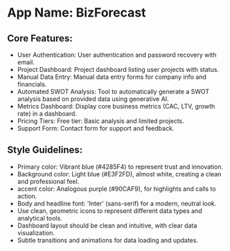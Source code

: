 # **App Name**: BizForecast

## Core Features:

- User Authentication: User authentication and password recovery with email.
- Project Dashboard: Project dashboard listing user projects with status.
- Manual Data Entry: Manual data entry forms for company info and financials.
- Automated SWOT Analysis: Tool to automatically generate a SWOT analysis based on provided data using generative AI.
- Metrics Dashboard: Display core business metrics (CAC, LTV, growth rate) in a dashboard.
- Pricing Tiers: Free tier: Basic analysis and limited projects.
- Support Form: Contact form for support and feedback.

## Style Guidelines:

- Primary color: Vibrant blue (#4285F4) to represent trust and innovation.
- Background color: Light blue (#E3F2FD), almost white, creating a clean and professional feel.
- accent color: Analogous purple (#90CAF9), for highlights and calls to action.
- Body and headline font: 'Inter' (sans-serif) for a modern, neutral look.
- Use clean, geometric icons to represent different data types and analytical tools.
- Dashboard layout should be clean and intuitive, with clear data visualization.
- Subtle transitions and animations for data loading and updates.